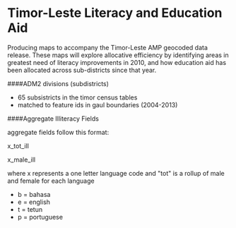 Timor-Leste Literacy and Education Aid
==========

Producing maps to accompany the Timor-Leste AMP geocoded data release. These maps will explore allocative efficiency by identifying areas in greatest need of literacy improvements in 2010, and how education aid has been allocated across sub-districts since that year.

####ADM2 divisions (subdistricts)

* 65 subsistricts in the timor census tables
* matched to feature ids in gaul boundaries (2004-2013)

####Aggregate Illiteracy Fields

aggregate fields follow this format: 

x_tot_ill

x_male_ill

where x represents a one letter language code and "tot" is a rollup of male and female for each language
* b = bahasa
* e = english
* t = tetun
* p = portuguese


